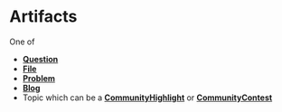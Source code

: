 # Artifacts

One of 

* [**Question**](Question.md)
* [**File**](File.md)
* [**Problem**](Problem.md)
* [**Blog**](Blog.md)
* Topic which can be a [**CommunityHighlight**](CommunityHighlight.md) or [**CommunityContest**](CommunityContest.md)
